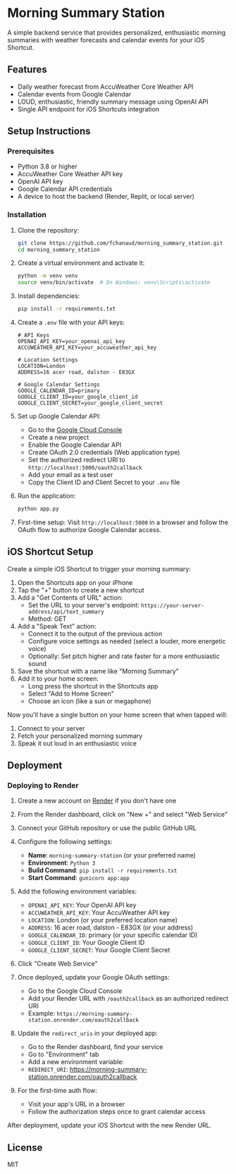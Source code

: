 # Morning Summary Station

A simple backend service that provides personalized, enthusiastic morning summaries with weather forecasts and calendar events for your iOS Shortcut.

## Features

- Daily weather forecast from AccuWeather Core Weather API
- Calendar events from Google Calendar
- LOUD, enthusiastic, friendly summary message using OpenAI API
- Single API endpoint for iOS Shortcuts integration

## Setup Instructions

### Prerequisites

- Python 3.8 or higher
- AccuWeather Core Weather API key
- OpenAI API key
- Google Calendar API credentials
- A device to host the backend (Render, Replit, or local server)

### Installation

1. Clone the repository:
   ```bash
   git clone https://github.com/fchanaud/morning_summary_station.git
   cd morning_summary_station
   ```

2. Create a virtual environment and activate it:
   ```bash
   python -m venv venv
   source venv/bin/activate  # On Windows: venv\Scripts\activate
   ```

3. Install dependencies:
   ```bash
   pip install -r requirements.txt
   ```

4. Create a `.env` file with your API keys:
   ```
   # API Keys
   OPENAI_API_KEY=your_openai_api_key
   ACCUWEATHER_API_KEY=your_accuweather_api_key
   
   # Location Settings
   LOCATION=London
   ADDRESS=16 acer road, dalston - E83GX
   
   # Google Calendar Settings
   GOOGLE_CALENDAR_ID=primary
   GOOGLE_CLIENT_ID=your_google_client_id
   GOOGLE_CLIENT_SECRET=your_google_client_secret
   ```

5. Set up Google Calendar API:
   - Go to the [Google Cloud Console](https://console.cloud.google.com/)
   - Create a new project
   - Enable the Google Calendar API
   - Create OAuth 2.0 credentials (Web application type)
   - Set the authorized redirect URI to `http://localhost:5000/oauth2callback`
   - Add your email as a test user
   - Copy the Client ID and Client Secret to your `.env` file

6. Run the application:
   ```bash
   python app.py
   ```

7. First-time setup: Visit `http://localhost:5000` in a browser and follow the OAuth flow to authorize Google Calendar access.

## iOS Shortcut Setup

Create a simple iOS Shortcut to trigger your morning summary:

1. Open the Shortcuts app on your iPhone
2. Tap the "+" button to create a new shortcut
3. Add a "Get Contents of URL" action:
   - Set the URL to your server's endpoint: `https://your-server-address/api/text_summary`
   - Method: GET
4. Add a "Speak Text" action:
   - Connect it to the output of the previous action
   - Configure voice settings as needed (select a louder, more energetic voice)
   - Optionally: Set pitch higher and rate faster for a more enthusiastic sound
5. Save the shortcut with a name like "Morning Summary"
6. Add it to your home screen:
   - Long press the shortcut in the Shortcuts app
   - Select "Add to Home Screen"
   - Choose an icon (like a sun or megaphone)

Now you'll have a single button on your home screen that when tapped will:
1. Connect to your server
2. Fetch your personalized morning summary
3. Speak it out loud in an enthusiastic voice

## Deployment

### Deploying to Render

1. Create a new account on [Render](https://render.com/) if you don't have one
2. From the Render dashboard, click on "New +" and select "Web Service"
3. Connect your GitHub repository or use the public GitHub URL
4. Configure the following settings:
   - **Name**: `morning-summary-station` (or your preferred name)
   - **Environment**: `Python 3`
   - **Build Command**: `pip install -r requirements.txt`
   - **Start Command**: `gunicorn app:app`
   
5. Add the following environment variables:
   - `OPENAI_API_KEY`: Your OpenAI API key
   - `ACCUWEATHER_API_KEY`: Your AccuWeather API key
   - `LOCATION`: London (or your preferred location name)
   - `ADDRESS`: 16 acer road, dalston - E83GX (or your address)
   - `GOOGLE_CALENDAR_ID`: primary (or your specific calendar ID)
   - `GOOGLE_CLIENT_ID`: Your Google Client ID
   - `GOOGLE_CLIENT_SECRET`: Your Google Client Secret

6. Click "Create Web Service"
7. Once deployed, update your Google OAuth settings:
   - Go to the Google Cloud Console
   - Add your Render URL with `/oauth2callback` as an authorized redirect URI
   - Example: `https://morning-summary-station.onrender.com/oauth2callback`
   
8. Update the `redirect_uris` in your deployed app:
   - Go to the Render dashboard, find your service
   - Go to "Environment" tab
   - Add a new environment variable:
   - `REDIRECT_URI`: https://morning-summary-station.onrender.com/oauth2callback

9. For the first-time auth flow:
   - Visit your app's URL in a browser
   - Follow the authorization steps once to grant calendar access

After deployment, update your iOS Shortcut with the new Render URL.

## License

MIT
